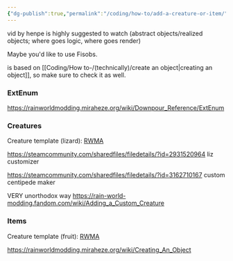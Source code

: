 ```yaml
---
{"dg-publish":true,"permalink":"/coding/how-to/add-a-creature-or-item/"}
---
```


vid by henpe is highly suggested to watch (abstract objects/realized objects; where goes logic, where goes render)

Maybe you'd like to use Fisobs.

is based on [[Coding/How to-/(technically)/create an object\|creating an object]], so make sure to check it as well. 
### ExtEnum
https://rainworldmodding.miraheze.org/wiki/Downpour_Reference/ExtEnum
### Creatures

Creature template (lizard): [RWMA](https://discord.com/channels/1083481230839922688/1083483097145819348/1336495351368257587)

https://steamcommunity.com/sharedfiles/filedetails/?id=2931520964
liz customizer

https://steamcommunity.com/sharedfiles/filedetails/?id=3162710167
custom centipede maker



VERY unorthodox way
https://rain-world-modding.fandom.com/wiki/Adding_a_Custom_Creature

### Items
Creature template (fruit): [RWMA](https://discord.com/channels/1083481230839922688/1083483097145819348/1336495418976108634)

https://rainworldmodding.miraheze.org/wiki/Creating_An_Object